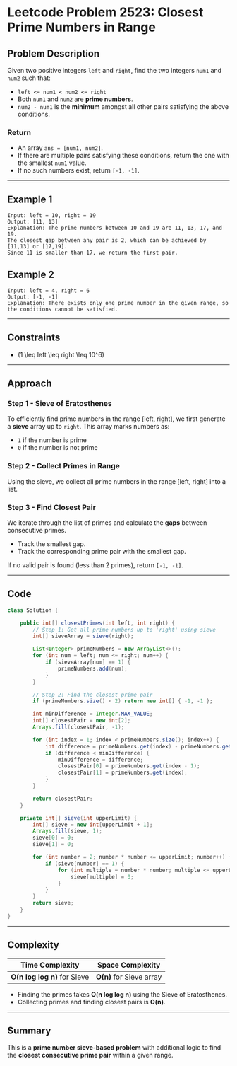 # Leetcode Problem 2523: Closest Prime Numbers in Range

## Problem Description

Given two positive integers `left` and `right`, find the two integers `num1` and `num2` such that:

- `left <= num1 < num2 <= right`
- Both `num1` and `num2` are **prime numbers**.
- `num2 - num1` is the **minimum** amongst all other pairs satisfying the above conditions.

### Return
- An array `ans = [num1, num2]`.
- If there are multiple pairs satisfying these conditions, return the one with the smallest `num1` value.
- If no such numbers exist, return `[-1, -1]`.

---

## Example 1

```
Input: left = 10, right = 19
Output: [11, 13]
Explanation: The prime numbers between 10 and 19 are 11, 13, 17, and 19.
The closest gap between any pair is 2, which can be achieved by [11,13] or [17,19].
Since 11 is smaller than 17, we return the first pair.
```

## Example 2

```
Input: left = 4, right = 6
Output: [-1, -1]
Explanation: There exists only one prime number in the given range, so the conditions cannot be satisfied.
```

---

## Constraints

- \(1 \leq left \leq right \leq 10^6\)

---

## Approach

### Step 1 - Sieve of Eratosthenes
To efficiently find prime numbers in the range [left, right], we first generate a **sieve** array up to `right`. 
This array marks numbers as:
- `1` if the number is prime
- `0` if the number is not prime

### Step 2 - Collect Primes in Range
Using the sieve, we collect all prime numbers in the range [left, right] into a list.

### Step 3 - Find Closest Pair
We iterate through the list of primes and calculate the **gaps** between consecutive primes.
- Track the smallest gap.
- Track the corresponding prime pair with the smallest gap.

If no valid pair is found (less than 2 primes), return `[-1, -1]`.

---

## Code

```java
class Solution {

    public int[] closestPrimes(int left, int right) {
        // Step 1: Get all prime numbers up to 'right' using sieve
        int[] sieveArray = sieve(right);

        List<Integer> primeNumbers = new ArrayList<>();
        for (int num = left; num <= right; num++) {
            if (sieveArray[num] == 1) {
                primeNumbers.add(num);
            }
        }

        // Step 2: Find the closest prime pair
        if (primeNumbers.size() < 2) return new int[] { -1, -1 };

        int minDifference = Integer.MAX_VALUE;
        int[] closestPair = new int[2];
        Arrays.fill(closestPair, -1);

        for (int index = 1; index < primeNumbers.size(); index++) {
            int difference = primeNumbers.get(index) - primeNumbers.get(index - 1);
            if (difference < minDifference) {
                minDifference = difference;
                closestPair[0] = primeNumbers.get(index - 1);
                closestPair[1] = primeNumbers.get(index);
            }
        }

        return closestPair;
    }

    private int[] sieve(int upperLimit) {
        int[] sieve = new int[upperLimit + 1];
        Arrays.fill(sieve, 1);
        sieve[0] = 0;
        sieve[1] = 0;

        for (int number = 2; number * number <= upperLimit; number++) {
            if (sieve[number] == 1) {
                for (int multiple = number * number; multiple <= upperLimit; multiple += number) {
                    sieve[multiple] = 0;
                }
            }
        }
        return sieve;
    }
}
```

---

## Complexity

| Time Complexity | Space Complexity |
|---|---|
| **O(n log log n)** for Sieve | **O(n)** for Sieve array |

- Finding the primes takes **O(n log log n)** using the Sieve of Eratosthenes.
- Collecting primes and finding closest pairs is **O(n)**.

---

## Summary

This is a **prime number sieve-based problem** with additional logic to find the **closest consecutive prime pair** within a given range.

